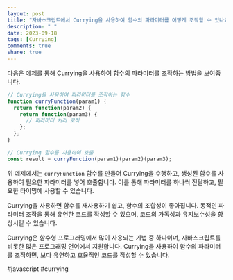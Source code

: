 ```yaml
---
layout: post
title: "자바스크립트에서 Currying을 사용하여 함수의 파라미터를 어떻게 조작할 수 있나요?"
description: " "
date: 2023-09-18
tags: [Currying]
comments: true
share: true
---
```


다음은 예제를 통해 Currying을 사용하여 함수의 파라미터를 조작하는 방법을 보여줍니다. 

```javascript
// Currying을 사용하여 파라미터를 조작하는 함수
function curryFunction(param1) {
  return function(param2) {
    return function(param3) {
      // 파라미터 처리 로직
    };
  };
}

// Currying 함수를 사용하여 호출
const result = curryFunction(param1)(param2)(param3);
```

위 예제에서는 `curryFunction` 함수를 만들어 Currying을 수행하고, 생성된 함수를 사용하여 필요한 파라미터를 넣어 호출합니다. 이를 통해 파라미터를 하나씩 전달하고, 필요한 타이밍에 사용할 수 있습니다.

Currying을 사용하면 함수를 재사용하기 쉽고, 함수의 조합성이 좋아집니다. 동적인 파라미터 조작을 통해 유연한 코드를 작성할 수 있으며, 코드의 가독성과 유지보수성을 향상시킬 수 있습니다.

Currying은 함수형 프로그래밍에서 많이 사용되는 기법 중 하나이며, 자바스크립트를 비롯한 많은 프로그래밍 언어에서 지원합니다. Currying을 사용하여 함수의 파라미터를 조작하면, 보다 유연하고 효율적인 코드를 작성할 수 있습니다.

#javascript #currying